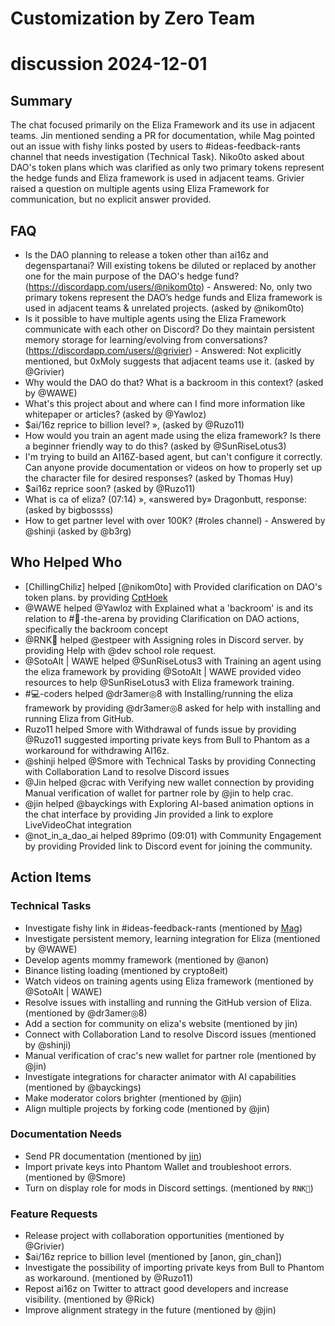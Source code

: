 # Customization by Zero Team

# discussion 2024-12-01

## Summary
The chat focused primarily on the Eliza Framework and its use in adjacent teams. Jin mentioned sending a PR for documentation, while Mag pointed out an issue with fishy links posted by users to #ideas-feedback-rants channel that needs investigation (Technical Task). Niko0to asked about DAO's token plans which was clarified as only two primary tokens represent the hedge funds and Eliza framework is used in adjacent teams. Grivier raised a question on multiple agents using Eliza Framework for communication, but no explicit answer provided.

## FAQ
- Is the DAO planning to release a token other than ai16z and degenspartanai? Will existing tokens be diluted or replaced by another one for the main purpose of the DAO's hedge fund? (https://discordapp.com/users/@nikom0to) - Answered: No, only two primary tokens represent the DAO’s hedge funds and Eliza framework is used in adjacent teams & unrelated projects. (asked by @nikom0to)
- Is it possible to have multiple agents using the Eliza Framework communicate with each other on Discord? Do they maintain persistent memory storage for learning/evolving from conversations?(https://discordapp.com/users/@grivier) - Answered: Not explicitly mentioned, but 0xMoly suggests that adjacent teams use it. (asked by @Grivier)
- Why would the DAO do that? What is a backroom in this context? (asked by @WAWE)
- What's this project about and where can I find more information like whitepaper or articles? (asked by @Yawloz)
- $ai/16z reprice to billion level? »,  (asked by @Ruzo11)
- How would you train an agent made using the eliza framework? Is there a beginner friendly way to do this? (asked by @SunRiseLotus3)
- I'm trying to build an AI16Z-based agent, but can't configure it correctly. Can anyone provide documentation or videos on how to properly set up the character file for desired responses? (asked by Thomas Huy)
- $ai16z reprice soon? (asked by @Ruzo11)
- What is ca of eliza? (07:14) », «answered by» Dragonbutt, response: (asked by bigbossss)
- How to get partner level with over 100K? (#roles channel) - Answered by @shinji (asked by @b3rg)

## Who Helped Who
- [ChillingChiliz] helped [@nikom0to] with Provided clarification on DAO's token plans. by providing [CptHoek](https://discordapp.com/users/123456789)
- @WAWE helped @Yawloz with Explained what a 'backroom' is and its relation to #🤖-the-arena by providing Clarification on DAO actions, specifically the backroom concept
- @RNK🪽 helped @estpeer with Assigning roles in Discord server. by providing Help with @dev school role request.
- @SotoAlt | WAWE helped @SunRiseLotus3 with Training an agent using the eliza framework by providing @SotoAlt | WAWE provided video resources to help @SunRiseLotus3 with Eliza framework training.
- #💻-coders helped @dr3amer◎8 with Installing/running the eliza framework by providing @dr3amer◎8 asked for help with installing and running Eliza from GitHub.
- Ruzo11 helped Smore with Withdrawal of funds issue by providing @Ruzo11 suggested importing private keys from Bull to Phantom as a workaround for withdrawing AI16z.
- @shinji helped @Smore with Technical Tasks by providing Connecting with Collaboration Land to resolve Discord issues
- @Jin helped @crac with Verifying new wallet connection by providing Manual verification of wallet for partner role by @jin to help crac.
- @jin helped @bayckings with Exploring AI-based animation options in the chat interface by providing Jin provided a link to explore LiveVideoChat integration
- @not_in_a_dao_ai helped 89primo (09:01) with Community Engagement by providing Provided link to Discord event for joining the community.

## Action Items

### Technical Tasks
- Investigate fishy link in #ideas-feedback-rants (mentioned by [Mag](https://discordapp.com/users/@mag))
- Investigate persistent memory, learning integration for Eliza (mentioned by @WAWE)
- Develop agents mommy framework (mentioned by @anon)
- Binance listing loading (mentioned by crypto8eit)
- Watch videos on training agents using Eliza framework (mentioned by @SotoAlt | WAWE)
- Resolve issues with installing and running the GitHub version of Eliza. (mentioned by @dr3amer◎8)
- Add a section for community on eliza's website (mentioned by jin)
- Connect with Collaboration Land to resolve Discord issues (mentioned by @shinji)
- Manual verification of crac's new wallet for partner role (mentioned by @jin)
- Investigate integrations for character animator with AI capabilities (mentioned by @bayckings)
- Make moderator colors brighter (mentioned by @jin)
- Align multiple projects by forking code (mentioned by @jin)

### Documentation Needs
- Send PR documentation (mentioned by [jin](https://discordapp.com/users/1234567890/))
- Import private keys into Phantom Wallet and troubleshoot errors. (mentioned by @Smore)
- Turn on display role for mods in Discord settings. (mentioned by `RNK🪽`)

### Feature Requests
- Release project with collaboration opportunities (mentioned by @Grivier)
- $ai/16z reprice to billion level (mentioned by [anon, gin_chan])
- Investigate the possibility of importing private keys from Bull to Phantom as workaround. (mentioned by @Ruzo11)
- Repost ai16z on Twitter to attract good developers and increase visibility. (mentioned by @Rick)
- Improve alignment strategy in the future (mentioned by @jin)
